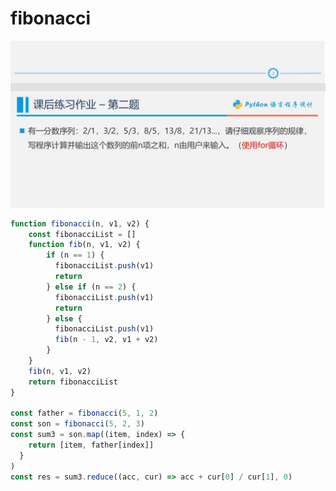 <!--
 * @Author: your name
 * @Date: 2021-01-29 20:57:13
 * @LastEditTime: 2021-01-29 21:27:50
 * @LastEditors: Please set LastEditors
 * @Description: In User Settings Edit
 * @FilePath: /vuepress-starter/docs/JavaScript/arg/a.md
-->
# fibonacci

![Image from alias](./pics/fibonacci.jpeg)

```js
function fibonacci(n, v1, v2) {
    const fibonacciList = []
    function fib(n, v1, v2) {
        if (n == 1) {
          fibonacciList.push(v1)
          return
        } else if (n == 2) {
          fibonacciList.push(v1)
          return
        } else {
          fibonacciList.push(v1)
          fib(n - 1, v2, v1 + v2)
        }
    }
    fib(n, v1, v2)
    return fibonacciList
}

const father = fibonacci(5, 1, 2)
const son = fibonacci(5, 2, 3)
const sum3 = son.map((item, index) => {
    return [item, father[index]]
  }
)
const res = sum3.reduce((acc, cur) => acc + cur[0] / cur[1], 0)
```